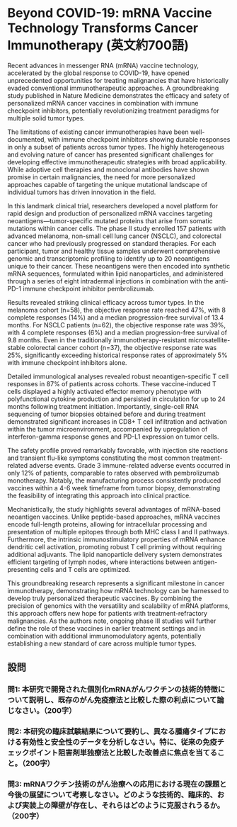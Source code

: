 # Beyond COVID-19: mRNA Vaccine Technology Transforms Cancer Immunotherapy (英文約700語)

Recent advances in messenger RNA (mRNA) vaccine technology, accelerated by the global response to COVID-19, have opened unprecedented opportunities for treating malignancies that have historically evaded conventional immunotherapeutic approaches. A groundbreaking study published in Nature Medicine demonstrates the efficacy and safety of personalized mRNA cancer vaccines in combination with immune checkpoint inhibitors, potentially revolutionizing treatment paradigms for multiple solid tumor types.

The limitations of existing cancer immunotherapies have been well-documented, with immune checkpoint inhibitors showing durable responses in only a subset of patients across tumor types. The highly heterogeneous and evolving nature of cancer has presented significant challenges for developing effective immunotherapeutic strategies with broad applicability. While adoptive cell therapies and monoclonal antibodies have shown promise in certain malignancies, the need for more personalized approaches capable of targeting the unique mutational landscape of individual tumors has driven innovation in the field.

In this landmark clinical trial, researchers developed a novel platform for rapid design and production of personalized mRNA vaccines targeting neoantigens—tumor-specific mutated proteins that arise from somatic mutations within cancer cells. The phase II study enrolled 157 patients with advanced melanoma, non-small cell lung cancer (NSCLC), and colorectal cancer who had previously progressed on standard therapies. For each participant, tumor and healthy tissue samples underwent comprehensive genomic and transcriptomic profiling to identify up to 20 neoantigens unique to their cancer. These neoantigens were then encoded into synthetic mRNA sequences, formulated within lipid nanoparticles, and administered through a series of eight intradermal injections in combination with the anti-PD-1 immune checkpoint inhibitor pembrolizumab.

Results revealed striking clinical efficacy across tumor types. In the melanoma cohort (n=58), the objective response rate reached 47%, with 8 complete responses (14%) and a median progression-free survival of 13.4 months. For NSCLC patients (n=62), the objective response rate was 39%, with 4 complete responses (6%) and a median progression-free survival of 9.8 months. Even in the traditionally immunotherapy-resistant microsatellite-stable colorectal cancer cohort (n=37), the objective response rate was 25%, significantly exceeding historical response rates of approximately 5% with immune checkpoint inhibitors alone.

Detailed immunological analyses revealed robust neoantigen-specific T cell responses in 87% of patients across cohorts. These vaccine-induced T cells displayed a highly activated effector memory phenotype with polyfunctional cytokine production and persisted in circulation for up to 24 months following treatment initiation. Importantly, single-cell RNA sequencing of tumor biopsies obtained before and during treatment demonstrated significant increases in CD8+ T cell infiltration and activation within the tumor microenvironment, accompanied by upregulation of interferon-gamma response genes and PD-L1 expression on tumor cells.

The safety profile proved remarkably favorable, with injection site reactions and transient flu-like symptoms constituting the most common treatment-related adverse events. Grade 3 immune-related adverse events occurred in only 12% of patients, comparable to rates observed with pembrolizumab monotherapy. Notably, the manufacturing process consistently produced vaccines within a 4-6 week timeframe from tumor biopsy, demonstrating the feasibility of integrating this approach into clinical practice.

Mechanistically, the study highlights several advantages of mRNA-based neoantigen vaccines. Unlike peptide-based approaches, mRNA vaccines encode full-length proteins, allowing for intracellular processing and presentation of multiple epitopes through both MHC class I and II pathways. Furthermore, the intrinsic immunostimulatory properties of mRNA enhance dendritic cell activation, promoting robust T cell priming without requiring additional adjuvants. The lipid nanoparticle delivery system demonstrates efficient targeting of lymph nodes, where interactions between antigen-presenting cells and T cells are optimized.

This groundbreaking research represents a significant milestone in cancer immunotherapy, demonstrating how mRNA technology can be harnessed to develop truly personalized therapeutic vaccines. By combining the precision of genomics with the versatility and scalability of mRNA platforms, this approach offers new hope for patients with treatment-refractory malignancies. As the authors note, ongoing phase III studies will further define the role of these vaccines in earlier treatment settings and in combination with additional immunomodulatory agents, potentially establishing a new standard of care across multiple tumor types.

## 設問

### 問1: 本研究で開発された個別化mRNAがんワクチンの技術的特徴について説明し、既存のがん免疫療法と比較した際の利点について論じなさい。（200字）

### 問2: 本研究の臨床試験結果について要約し、異なる腫瘍タイプにおける有効性と安全性のデータを分析しなさい。特に、従来の免疫チェックポイント阻害剤単独療法と比較した改善点に焦点を当てること。（200字）

### 問3: mRNAワクチン技術のがん治療への応用における現在の課題と今後の展望について考察しなさい。どのような技術的、臨床的、および実装上の障壁が存在し、それらはどのように克服されうるか。（200字） 